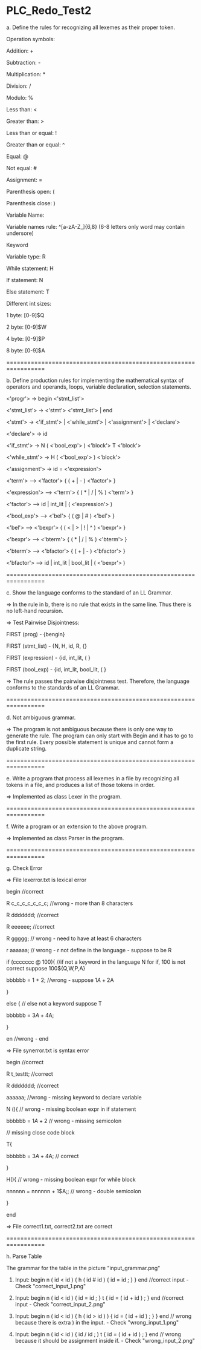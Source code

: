 # PLC_Redo_Test2
a. Define the rules for recognizing all lexemes as their proper token.

Operation symbols:

Addition: +

Subtraction: -

Multiplication: *

Division: /

Modulo: %

Less than: <

Greater than: >

Less than or equal: !

Greater than or equal: ^

Equal: @

Not equal: #

Assignment: =

Parenthesis open: (

Parenthesis close: )


Variable Name: 

Variable names rule: ^[a-zA-Z_]{6,8} (6-8 letters only word may contain undersore)

Keyword

Variable type: R

While statement: H

If statement: N

Else statement: T

Different int sizes:

1 byte: [0-9]$Q

2 byte: [0-9]$W

4 byte: [0-9]$P

8 byte: [0-9]$A

=================================================================

b. Define production rules for implementing the mathematical syntax of operators and operands, loops, variable declaration, selection statements.

<'progr'> -> begin <'stmt_list'>
 
<'stmt_list'> -> <'stmt'> <'stmt_list'> | end
  
<'stmt'> -> <'if_stmt'> | <'while_stmt'> | <'assignment'> | <'declare'>
  
<'declare'> -> id
  
<'if_stmt'> -> N  (  <'bool_exp'>  )  <'block'>  T <'block'> 
  
<'while_stmt'> -> H  (  <'bool_exp'>  )  <'block'>
  
<'assignment'> -> id = <'expression'>

<'term'> —> <'factor'> { ( + | - ) <'factor'> }
  
<'expression'> —> <'term'> { (  *  | /  | % ) <'term'> }

<'factor'> —>   id  | int_lit  | ( <'expression'> )
  
<'bool_exp'> —> <'bel'> { ( @ | # ) <'bel'> }
  
<'bel'> —> <'bexpr'> { ( < | > | ! | ^ ) <'bexpr'> }
  
<'bexpr'> —> <'bterm'>  {  ( * | / | % ) <'bterm'> }
  
<'bterm'> —> <'bfactor'> { ( + | - ) <'bfactor'> }
  
<'bfactor'> —> id | int_lit | bool_lit | (  <'bexpr'> )

=================================================================
  
c. Show the language conforms to the standard of an LL Grammar.
  
=> In the rule in b, there is no rule that exists in the same line. Thus there is no left-hand recursion.
  
=> Test Pairwise Disjointness:
  
FIRST (prog) -  {bengin}
  
FIRST (stmt_list) - {N, H, id, R, {}
  
FIRST (expression) - {id, int_lit, ( }
  
FIRST (bool_exp) - {id, int_lit, bool_lit, ( }
  
=> The rule passes the pairwise disjointness test. Therefore, the language conforms to the standards of an LL Grammar.

=================================================================
  
d. Not ambiguous grammar.
  
=> The program is not ambiguous because there is only one way to generate the rule. The program can only start with Begin and it has to go to the first rule. Every possible statement is unique and cannot form a duplicate string.

=================================================================
  
e. Write a program that process all lexemes in a file by recognizing all tokens in a file, and produces a list of those tokens in order.
  
=> Implemented as class Lexer in the program.

=================================================================
  
f. Write a program or an extension to the above program.
  
=> Implemented as class Parser in the program.

=================================================================
  
g. Check Error
  
=> File lexerror.txt is lexical error
  
begin //correct
  
R c_c_c_c_c_c_c; //wrong - more than 8 characters
  
R ddddddd; //correct
  
R eeeeee; //correct
  
R ggggg; // wrong - need to have at least 6 characters
  
r aaaaaa; // wrong - r not define in the language - suppose to be R
  
if (ccccccc @ 100){ //if not a keyword in the language N for if, 100 is not correct suppose 100${Q,W,P,A}
  
  bbbbbb = 1 + 2; //wrong - suppose 1$A + 2$A
  
}
  
else { // else not a keyword suppose T
  
  bbbbbb = 3$A + 4$A;
  
}
  
en //wrong - end

=> File synerror.txt is syntax error
  
begin //correct
  
R t_testtt; //correct
  
R ddddddd; //correct
  
aaaaaa; //wrong - missing keyword to declare variable
  
N (){ // wrong - missing boolean expr in if statement
  
  bbbbbb = 1$A + 2$ // wrong - missing semicolon
  
 // missing close code block
  
T{
  
  bbbbbb = 3$A + 4$A; // correct
  
}
  
H(){ // wrong - missing boolean expr for while block
  
  nnnnnn = nnnnnn + 1$A;; // wrong - double semicolon
  
}
  
end

=> File correct1.txt, correct2.txt are correct

=================================================================
  
h. Parse Table

The grammar for the table in the picture "input_grammar.png"
  
1. Input: begin n ( id < id ) { h ( id # id ) { id = id ; } } end //correct input - Check "correct_input_1.png"
                           
2. Input: begin n ( id < id ) { id = id ; } t { id = ( id + id ) ; } end //correct input - Check "correct_input_2.png"
  
3. Input: begin n ( id < id ) { h ( id > id ) ) { id = ( id + id ) ; } } end // wrong because there is extra ) in the input. - Check "wrong_input_1.png"
  
4. Input: begin n ( id < id ) { id / id ; ) t { id = ( id + id ) ; } end // wrong because it should be assignment inside if. - Check "wrong_input_2.png"

